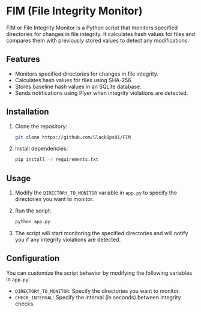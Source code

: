 # FIM (File Integrity Monitor)

FIM or File Integrity Monitor is a Python script that monitors specified directories for changes in file integrity. It calculates hash values for files and compares them with previously stored values to detect any modifications.

## Features

- Monitors specified directories for changes in file integrity.
- Calculates hash values for files using SHA-256.
- Stores baseline hash values in an SQLite database.
- Sends notifications using Plyer when integrity violations are detected.

## Installation

1. Clone the repository:

    ```bash
    git clone https://github.com/SlackOps01/FIM
    ```

2. Install dependencies:

    ```bash
    pip install -r requirements.txt
    ```

## Usage

1. Modify the `DIRECTORY_TO_MONITOR` variable in `app.py` to specify the directories you want to monitor.

2. Run the script:

    ```bash
    python app.py
    ```

3. The script will start monitoring the specified directories and will notify you if any integrity violations are detected.

## Configuration

You can customize the script behavior by modifying the following variables in `app.py`:

- `DIRECTORY_TO_MONITOR`: Specify the directories you want to monitor.
- `CHECK_INTERVAL`: Specify the interval (in seconds) between integrity checks.

